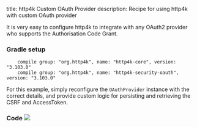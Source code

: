 title: http4k Custom OAuth Provider
description: Recipe for using http4k with custom OAuth provider

It is very easy to configure http4k to integrate with any OAuth2 provider who supports the Authorisation Code Grant.

### Gradle setup
```
    compile group: "org.http4k", name: "http4k-core", version: "3.103.0"
    compile group: "org.http4k", name: "http4k-security-oauth", version: "3.103.0"
```

For this example, simply reconfigure the `OAuthProvider` instance with the correct details, and provide custom logic for persisting and retrieving the CSRF and AccessToken.

### Code [<img class="octocat" src="/img/octocat-32.png"/>](https://github.com/http4k/http4k/blob/master/src/docs/cookbook/custom_oauth/example.kt)
<script src="https://gist-it.appspot.com/https://github.com/http4k/http4k/blob/master/src/docs/cookbook/custom_oauth/example.kt"></script>
